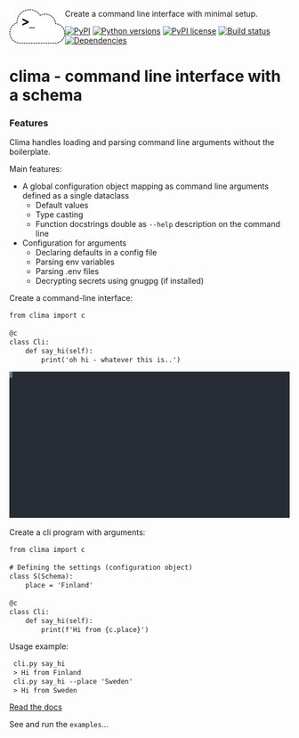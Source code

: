 <img src="https://raw.githubusercontent.com/turuluu/clima/master/docs/assets/clima.png" align="left" /> Create a command line interface with minimal setup.

[![PyPI](https://img.shields.io/pypi/v/clima)](https://pypi.org/project/clima/)
[![Python versions](https://img.shields.io/pypi/pyversions/clima)]()
[![PyPI license](https://img.shields.io/pypi/l/clima)]() 
[![Build status](https://app.travis-ci.com/turuluu/clima.svg?branch=master)](https://app.travis-ci.com/github/turuluu/clima)
[![Dependencies](https://badges.hiptest.com/librariesio/release/github/turuluu/clima)](https://libraries.io/pypi/clima) 

# clima - command line interface with a schema 

### Features

Clima handles loading and parsing command line arguments without the boilerplate. 

Main features:

- A global configuration object mapping as command line arguments defined as a single dataclass
    - Default values
    - Type casting
    - Function docstrings double as `--help` description on the command line
- Configuration for arguments
    - Declaring defaults in a config file
    - Parsing env variables
    - Parsing .env files
    - Decrypting secrets using gnugpg (if installed)

Create a command-line interface:

    from clima import c
    
    @c
    class Cli:
        def say_hi(self):
            print('oh hi - whatever this is..')

![example ascii](https://raw.githubusercontent.com/turuluu/clima/master/example.svg)

Create a cli program with arguments:

    from clima import c
    
    # Defining the settings (configuration object)
    class S(Schema):
        place = 'Finland'
        
    @c
    class Cli:
        def say_hi(self):
            print(f'Hi from {c.place}')
            
            
Usage example:
  
     cli.py say_hi
     > Hi from Finland
     cli.py say_hi --place 'Sweden'
     > Hi from Sweden
 
[Read the docs](https://python-clima.readthedocs.io/)

See and run the `examples`...
